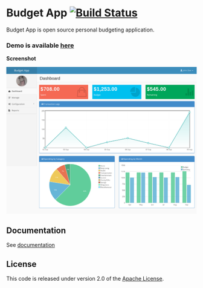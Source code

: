 # Budget App [![Build Status](https://travis-ci.org/FrankSauve/345BudgetApp.svg?branch=master)](https://travis-ci.org/FrankSauve/345BudgetApp)

Budget App is open source personal budgeting application.

### Demo is available [here](https://demo.budgetapp.io/)

**Screenshot**

![](screenshot.png)

## Documentation

See [documentation]

## License

This code is released under version 2.0 of the [Apache License][].

[documentation]: https://budgetapp.docsapp.io/
[Apache License]: http://www.apache.org/licenses/LICENSE-2.0
